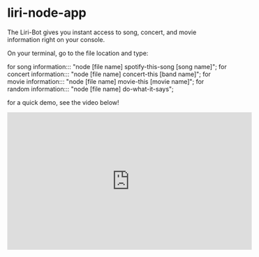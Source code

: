 # liri-node-app

The Liri-Bot gives you instant access to song, concert, and movie information right on your console.

On your terminal, go to the file location and type:

for song information:::  "node [file name] spotify-this-song [song name]";
for concert information:::  "node [file name] concert-this [band name]";
for movie information:::  "node [file name] movie-this [movie name]";
for random information:::  "node [file name] do-what-it-says";


for a quick demo, see the video below!


<iframe width="560" height="315" src="https://www.youtube.com/embed/bPa8oVOlVr0" frameborder="0" allow="accelerometer; autoplay; encrypted-media; gyroscope; picture-in-picture" allowfullscreen></iframe>